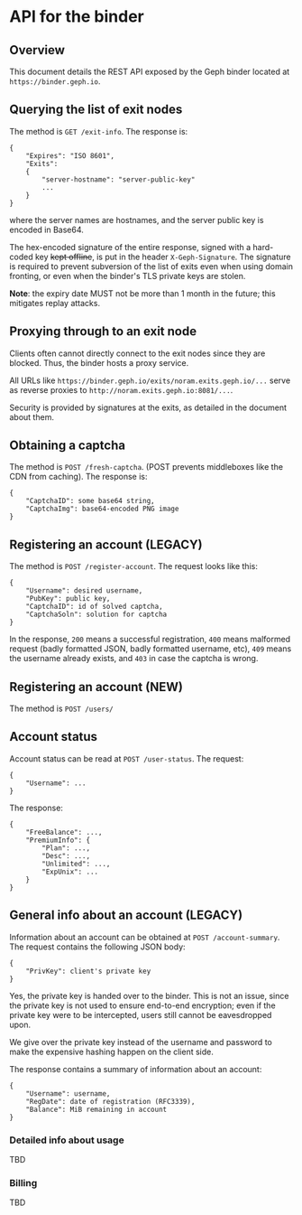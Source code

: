 # API for the binder

## Overview

This document details the REST API exposed by the Geph binder located at `https://binder.geph.io`.

## Querying the list of exit nodes

The method is `GET /exit-info`. The response is:

    {
        "Expires": "ISO 8601",
        "Exits":
        {
            "server-hostname": "server-public-key"
            ...
        }
    }

where the server names are hostnames, and the server public key is encoded in Base64.

The hex-encoded signature of the entire response, signed with a hard-coded key ~~kept offline~~, is put in the header `X-Geph-Signature`. The signature is required to prevent subversion of the list of exits even when using domain fronting, or even when the binder's TLS private keys are stolen.

**Note**: the expiry date MUST not be more than 1 month in the future; this mitigates replay attacks.

## Proxying through to an exit node

Clients often cannot directly connect to the exit nodes since they are blocked. Thus, the binder hosts a proxy service.

All URLs like `https://binder.geph.io/exits/noram.exits.geph.io/...` serve as reverse proxies to `http://noram.exits.geph.io:8081/...`.

Security is provided by signatures at the exits, as detailed in the document about them.

## Obtaining a captcha

The method is `POST /fresh-captcha`. (POST prevents middleboxes like the CDN from caching). The response is:

    {
        "CaptchaID": some base64 string,
        "CaptchaImg": base64-encoded PNG image
    }

## Registering an account (LEGACY)

The method is `POST /register-account`. The request looks like this:

    {
        "Username": desired username,
        "PubKey": public key,
        "CaptchaID": id of solved captcha,
        "CaptchaSoln": solution for captcha
    }

In the response, `200` means a successful registration, `400` means malformed request (badly formatted JSON, badly formatted username, etc), `409` means the username already exists, and `403` in case the captcha is wrong.

## Registering an account (NEW)

The method is `POST /users/`

## Account status

Account status can be read at `POST /user-status`. The request:

    {
        "Username": ...
    }

The response:

    {
        "FreeBalance": ...,
        "PremiumInfo": {
            "Plan": ...,
            "Desc": ...,
            "Unlimited": ...,
            "ExpUnix": ...
        }
    }

## General info about an account (LEGACY)

Information about an account can be obtained at `POST /account-summary`. The request contains the following JSON body:

    {
        "PrivKey": client's private key
    }

Yes, the private key is handed over to the binder. This is not an issue, since the private key is not used to ensure end-to-end encryption; even if the private key were to be intercepted, users still cannot be eavesdropped upon.

We give over the private key instead of the username and password to make the expensive hashing happen on the client side.

The response contains a summary of information about an account:

    {
        "Username": username,
        "RegDate": date of registration (RFC3339),
        "Balance": MiB remaining in account
    }

### Detailed info about usage

TBD

### Billing

TBD
